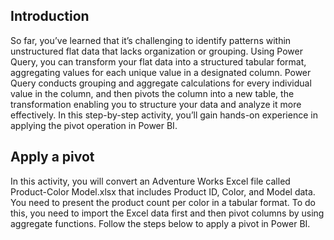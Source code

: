 ## Introduction
So far, you’ve learned that it’s challenging to identify patterns within unstructured flat data that lacks organization or grouping. Using Power Query, you can transform your flat data into a structured tabular format, aggregating values for each unique value in a designated column. Power Query conducts grouping and aggregate calculations for every individual value in the column, and then pivots the column into a new table, the transformation enabling you to structure your data and analyze it more effectively. In this step-by-step activity, you’ll gain hands-on experience in applying the pivot operation in Power BI. 

## Apply a pivot
In this activity, you will convert an Adventure Works Excel file called Product-Color Model.xlsx  that includes Product ID, Color, and Model data. You need to present the product count per color in a tabular format. To do this, you need to import the Excel data first and then pivot columns by using aggregate functions. Follow the steps below to apply a pivot in Power BI.

